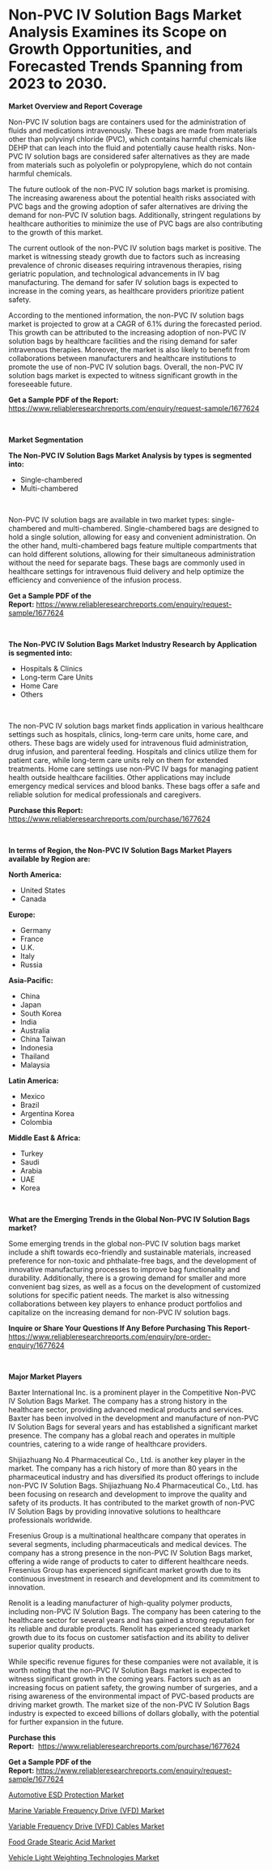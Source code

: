 <p><h1>Non-PVC IV Solution Bags Market Analysis Examines its Scope on Growth Opportunities, and Forecasted Trends Spanning from 2023 to 2030.</h1></p><p><strong>Market Overview and Report Coverage</strong></p>
<p><p>Non-PVC IV solution bags are containers used for the administration of fluids and medications intravenously. These bags are made from materials other than polyvinyl chloride (PVC), which contains harmful chemicals like DEHP that can leach into the fluid and potentially cause health risks. Non-PVC IV solution bags are considered safer alternatives as they are made from materials such as polyolefin or polypropylene, which do not contain harmful chemicals.</p><p>The future outlook of the non-PVC IV solution bags market is promising. The increasing awareness about the potential health risks associated with PVC bags and the growing adoption of safer alternatives are driving the demand for non-PVC IV solution bags. Additionally, stringent regulations by healthcare authorities to minimize the use of PVC bags are also contributing to the growth of this market.</p><p>The current outlook of the non-PVC IV solution bags market is positive. The market is witnessing steady growth due to factors such as increasing prevalence of chronic diseases requiring intravenous therapies, rising geriatric population, and technological advancements in IV bag manufacturing. The demand for safer IV solution bags is expected to increase in the coming years, as healthcare providers prioritize patient safety.</p><p>According to the mentioned information, the non-PVC IV solution bags market is projected to grow at a CAGR of 6.1% during the forecasted period. This growth can be attributed to the increasing adoption of non-PVC IV solution bags by healthcare facilities and the rising demand for safer intravenous therapies. Moreover, the market is also likely to benefit from collaborations between manufacturers and healthcare institutions to promote the use of non-PVC IV solution bags. Overall, the non-PVC IV solution bags market is expected to witness significant growth in the foreseeable future.</p></p>
<p><strong>Get a Sample PDF of the Report:</strong> <a href="https://www.reliableresearchreports.com/enquiry/request-sample/1677624">https://www.reliableresearchreports.com/enquiry/request-sample/1677624</a></p>
<p>&nbsp;</p>
<p><strong>Market Segmentation</strong></p>
<p><strong>The Non-PVC IV Solution Bags Market Analysis by types is segmented into:</strong></p>
<p><ul><li>Single-chambered</li><li>Multi-chambered</li></ul></p>
<p>&nbsp;</p>
<p><p>Non-PVC IV solution bags are available in two market types: single-chambered and multi-chambered. Single-chambered bags are designed to hold a single solution, allowing for easy and convenient administration. On the other hand, multi-chambered bags feature multiple compartments that can hold different solutions, allowing for their simultaneous administration without the need for separate bags. These bags are commonly used in healthcare settings for intravenous fluid delivery and help optimize the efficiency and convenience of the infusion process.</p></p>
<p><strong>Get a Sample PDF of the Report:</strong>&nbsp;<a href="https://www.reliableresearchreports.com/enquiry/request-sample/1677624">https://www.reliableresearchreports.com/enquiry/request-sample/1677624</a></p>
<p>&nbsp;</p>
<p><strong>The Non-PVC IV Solution Bags Market Industry Research by Application is segmented into:</strong></p>
<p><ul><li>Hospitals & Clinics</li><li>Long-term Care Units</li><li>Home Care</li><li>Others</li></ul></p>
<p>&nbsp;</p>
<p><p>The non-PVC IV solution bags market finds application in various healthcare settings such as hospitals, clinics, long-term care units, home care, and others. These bags are widely used for intravenous fluid administration, drug infusion, and parenteral feeding. Hospitals and clinics utilize them for patient care, while long-term care units rely on them for extended treatments. Home care settings use non-PVC IV bags for managing patient health outside healthcare facilities. Other applications may include emergency medical services and blood banks. These bags offer a safe and reliable solution for medical professionals and caregivers.</p></p>
<p><strong>Purchase this Report:</strong>&nbsp; <a href="https://www.reliableresearchreports.com/purchase/1677624">https://www.reliableresearchreports.com/purchase/1677624</a></p>
<p>&nbsp;</p>
<p><strong>In terms of Region, the Non-PVC IV Solution Bags Market Players available by Region are:</strong></p>
<p>
    <p> <strong> North America: </strong>
        <ul>
            <li>United States</li>
            <li>Canada</li>
        </ul>
        </p> 
    <p> <strong> Europe: </strong>
        <ul>
            <li>Germany</li>
            <li>France</li>
            <li>U.K.</li>
            <li>Italy</li>
            <li>Russia</li>
        </ul>
        </p> 
    <p> <strong> Asia-Pacific: </strong>
        <ul>
            <li>China</li>
            <li>Japan</li>
            <li>South Korea</li>
            <li>India</li>
            <li>Australia</li>
            <li>China Taiwan</li>
            <li>Indonesia</li>
            <li>Thailand</li>
            <li>Malaysia</li>
        </ul>
        </p> 
    <p> <strong> Latin America: </strong>
        <ul>
            <li>Mexico</li>
            <li>Brazil</li>
            <li>Argentina Korea</li>
            <li>Colombia</li>
        </ul>
        </p> 
    <p> <strong> Middle East & Africa: </strong>
        <ul>
            <li>Turkey</li>
            <li>Saudi</li>
            <li>Arabia</li>
            <li>UAE</li>
            <li>Korea</li>
        </ul>
    </p>
    </p>
<p>&nbsp;</p>
<p><strong>What are the Emerging Trends in the Global Non-PVC IV Solution Bags market?</strong></p>
<p><p>Some emerging trends in the global non-PVC IV solution bags market include a shift towards eco-friendly and sustainable materials, increased preference for non-toxic and phthalate-free bags, and the development of innovative manufacturing processes to improve bag functionality and durability. Additionally, there is a growing demand for smaller and more convenient bag sizes, as well as a focus on the development of customized solutions for specific patient needs. The market is also witnessing collaborations between key players to enhance product portfolios and capitalize on the increasing demand for non-PVC IV solution bags.</p></p>
<p><strong>Inquire or Share Your Questions If Any Before Purchasing This Report</strong>- <a href="https://www.reliableresearchreports.com/enquiry/pre-order-enquiry/1677624">https://www.reliableresearchreports.com/enquiry/pre-order-enquiry/1677624</a></p>
<p>&nbsp;</p>
<p><strong>Major Market Players</strong></p>
<p><p>Baxter International Inc. is a prominent player in the Competitive Non-PVC IV Solution Bags Market. The company has a strong history in the healthcare sector, providing advanced medical products and services. Baxter has been involved in the development and manufacture of non-PVC IV Solution Bags for several years and has established a significant market presence. The company has a global reach and operates in multiple countries, catering to a wide range of healthcare providers.</p><p>Shijiazhuang No.4 Pharmaceutical Co., Ltd. is another key player in the market. The company has a rich history of more than 80 years in the pharmaceutical industry and has diversified its product offerings to include non-PVC IV Solution Bags. Shijiazhuang No.4 Pharmaceutical Co., Ltd. has been focusing on research and development to improve the quality and safety of its products. It has contributed to the market growth of non-PVC IV Solution Bags by providing innovative solutions to healthcare professionals worldwide.</p><p>Fresenius Group is a multinational healthcare company that operates in several segments, including pharmaceuticals and medical devices. The company has a strong presence in the non-PVC IV Solution Bags market, offering a wide range of products to cater to different healthcare needs. Fresenius Group has experienced significant market growth due to its continuous investment in research and development and its commitment to innovation.</p><p>Renolit is a leading manufacturer of high-quality polymer products, including non-PVC IV Solution Bags. The company has been catering to the healthcare sector for several years and has gained a strong reputation for its reliable and durable products. Renolit has experienced steady market growth due to its focus on customer satisfaction and its ability to deliver superior quality products.</p><p>While specific revenue figures for these companies were not available, it is worth noting that the non-PVC IV Solution Bags market is expected to witness significant growth in the coming years. Factors such as an increasing focus on patient safety, the growing number of surgeries, and a rising awareness of the environmental impact of PVC-based products are driving market growth. The market size of the non-PVC IV Solution Bags industry is expected to exceed billions of dollars globally, with the potential for further expansion in the future.</p></p>
<p><strong>Purchase this Report:</strong>&nbsp;&nbsp;<a href="https://www.reliableresearchreports.com/purchase/1677624">https://www.reliableresearchreports.com/purchase/1677624</a></p>
<p></p>
<p><strong>Get a Sample PDF of the Report:</strong>&nbsp;<a href="https://www.reliableresearchreports.com/enquiry/request-sample/1677624">https://www.reliableresearchreports.com/enquiry/request-sample/1677624</a></p>
<p><p><a href="https://medium.com/@kellielakin_97357/automotive-esd-protection-market-competitive-analysis-market-trends-and-forecast-to-2030-366773dec37d">Automotive ESD Protection Market</a></p><p><a href="https://issuu.com/reportprime-2/docs/marine-variable-frequency-drive-vfd-market-size-20?fr=xKAE9_zU1NQ">Marine Variable Frequency Drive (VFD) Market</a></p><p><a href="https://issuu.com/reportprime-2/docs/variable-frequency-drive-vfd-cables-market-size-20?fr=xKAE9_zU1NQ">Variable Frequency Drive (VFD) Cables Market</a></p><p><a href="https://github.com/PeterParrish5/Market-Research-Report-List-1/blob/main/food-grade-stearic-acid-market.md">Food Grade Stearic Acid Market</a></p><p><a href="https://github.com/CliffMedina6/Market-Research-Report-List-1/blob/main/vehicle-light-weighting-technologies-market.md">Vehicle Light Weighting Technologies Market</a></p></p>